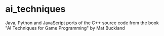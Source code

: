 # ai_techniques
Java, Python and JavaScript ports of the C++ source code from the book "AI Techniques for Game Programming" by Mat Buckland
